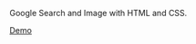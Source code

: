 Google Search and Image with HTML and CSS.


<a href = "https://hhenry99.github.io/google-search/index.html" target="_blank">Demo</a>

